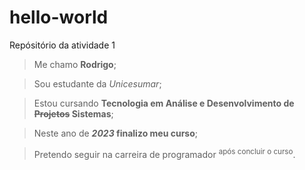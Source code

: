 # hello-world
Repósitório da atividade 1
> Me chamo **Rodrigo**;

> Sou estudante da *Unicesumar*;

> Estou cursando **Tecnologia em Análise e Desenvolvimento de ~~Projetos~~ Sistemas**;

> Neste ano de **_2023_ finalizo meu curso**;

> Pretendo seguir na carreira de programador <sup>após concluir o curso</sup>.
